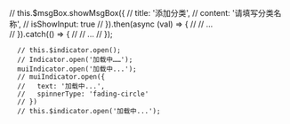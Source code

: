 // this.$msgBox.showMsgBox({
      //     title: '添加分类',
      //     content: '请填写分类名称',
      //     isShowInput: true
      // }).then(async (val) => {
      //     // ...        
      // }).catch(() => {
      //     // ...
      // }); 


      // this.$indicator.open();
      // Indicator.open('加载中……');
      muiIndicator.open('加载中...');
      // muiIndicator.open({
      //   text: '加载中...',
      //   spinnerType: 'fading-circle'
      // })
      // this.$indicator.open('加载中...'); 